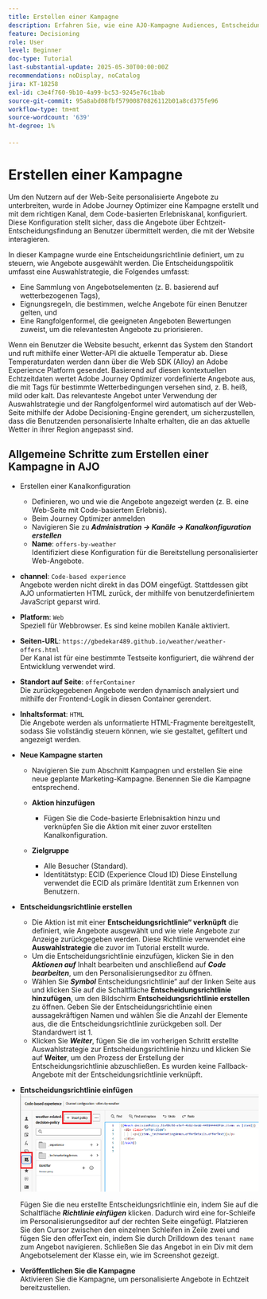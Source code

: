```yaml
---
title: Erstellen einer Kampagne
description: Erfahren Sie, wie eine AJO-Kampagne Audiences, Entscheidungsrichtlinien und Kanäle verbindet, um personalisierte Angebote zum richtigen Zeitpunkt über Kunden-Touchpoints bereitzustellen.
feature: Decisioning
role: User
level: Beginner
doc-type: Tutorial
last-substantial-update: 2025-05-30T00:00:00Z
recommendations: noDisplay, noCatalog
jira: KT-18258
exl-id: c3e4f760-9b10-4a99-bc53-9245e76c1bab
source-git-commit: 95a8abd08fbf57900870826112b01a8cd375fe96
workflow-type: tm+mt
source-wordcount: '639'
ht-degree: 1%

---
```


# Erstellen einer Kampagne

Um den Nutzern auf der Web-Seite personalisierte Angebote zu unterbreiten, wurde in Adobe Journey Optimizer eine Kampagne erstellt und mit dem richtigen Kanal, dem Code-basierten Erlebniskanal, konfiguriert. Diese Konfiguration stellt sicher, dass die Angebote über Echtzeit-Entscheidungsfindung an Benutzer übermittelt werden, die mit der Website interagieren.

In dieser Kampagne wurde eine Entscheidungsrichtlinie definiert, um zu steuern, wie Angebote ausgewählt werden. Die Entscheidungspolitik umfasst eine Auswahlstrategie, die Folgendes umfasst:

- Eine Sammlung von Angebotselementen (z. B. basierend auf wetterbezogenen Tags),
- Eignungsregeln, die bestimmen, welche Angebote für einen Benutzer gelten, und
- Eine Rangfolgenformel, die geeigneten Angeboten Bewertungen zuweist, um die relevantesten Angebote zu priorisieren.

Wenn ein Benutzer die Website besucht, erkennt das System den Standort und ruft mithilfe einer Wetter-API die aktuelle Temperatur ab. Diese Temperaturdaten werden dann über die Web SDK (Alloy) an Adobe Experience Platform gesendet. Basierend auf diesen kontextuellen Echtzeitdaten wertet Adobe Journey Optimizer vordefinierte Angebote aus, die mit Tags für bestimmte Wetterbedingungen versehen sind, z. B. heiß, mild oder kalt. Das relevanteste Angebot unter Verwendung der Auswahlstrategie und der Rangfolgenformel wird automatisch auf der Web-Seite mithilfe der Adobe Decisioning-Engine gerendert, um sicherzustellen, dass die Benutzenden personalisierte Inhalte erhalten, die an das aktuelle Wetter in ihrer Region angepasst sind.


## Allgemeine Schritte zum Erstellen einer Kampagne in AJO

- Erstellen einer Kanalkonfiguration
   - Definieren, wo und wie die Angebote angezeigt werden (z. B. eine Web-Seite mit Code-basiertem Erlebnis).
   - Beim Journey Optimizer anmelden
   - Navigieren Sie zu _**Administration -> Kanäle -> Kanalkonfiguration erstellen**_
   - **Name**: `offers-by-weather`\
     Identifiziert diese Konfiguration für die Bereitstellung personalisierter Web-Angebote.
- **channel**:
  `Code-based experience`\
  Angebote werden nicht direkt in das DOM eingefügt. Stattdessen gibt AJO unformatierten HTML zurück, der mithilfe von benutzerdefiniertem JavaScript geparst wird.
- **Platform**: `Web`\
  Speziell für Webbrowser. Es sind keine mobilen Kanäle aktiviert.

- **Seiten-URL**: `https://gbedekar489.github.io/weather/weather-offers.html`\
  Der Kanal ist für eine bestimmte Testseite konfiguriert, die während der Entwicklung verwendet wird.
- **Standort auf Seite**: `offerContainer`\
  Die zurückgegebenen Angebote werden dynamisch analysiert und mithilfe der Frontend-Logik in diesen Container gerendert.

- **Inhaltsformat**: `HTML`\
  Die Angebote werden als unformatierte HTML-Fragmente bereitgestellt, sodass Sie vollständig steuern können, wie sie gestaltet, gefiltert und angezeigt werden.


- **Neue Kampagne starten**
   - Navigieren Sie zum Abschnitt Kampagnen und erstellen Sie eine neue geplante Marketing-Kampagne. Benennen Sie die Kampagne entsprechend.
   - **Aktion hinzufügen**
      - Fügen Sie die Code-basierte Erlebnisaktion hinzu und verknüpfen Sie die Aktion mit einer zuvor erstellten Kanalkonfiguration.



   - **Zielgruppe**
      - Alle Besucher (Standard).
      - Identitätstyp: ECID (Experience Cloud ID)
Diese Einstellung verwendet die ECID als primäre Identität zum Erkennen von Benutzern.


- **Entscheidungsrichtlinie erstellen**
   - Die Aktion ist mit einer **Entscheidungsrichtlinie“ verknüpft** die definiert, wie Angebote ausgewählt und wie viele Angebote zur Anzeige zurückgegeben werden. Diese Richtlinie verwendet eine **Auswahlstrategie** die zuvor im Tutorial erstellt wurde.
   - Um die Entscheidungsrichtlinie einzufügen, klicken Sie in den **_Aktionen auf_** Inhalt bearbeiten und anschließend auf **_Code bearbeiten_**, um den Personalisierungseditor zu öffnen.
   - Wählen Sie _**Symbol**_ Entscheidungsrichtlinie“ auf der linken Seite aus und klicken Sie auf die Schaltfläche **Entscheidungsrichtlinie hinzufügen**, um den Bildschirm **Entscheidungsrichtlinie erstellen** zu öffnen. Geben Sie der Entscheidungsrichtlinie einen aussagekräftigen Namen und wählen Sie die Anzahl der Elemente aus, die die Entscheidungsrichtlinie zurückgeben soll. Der Standardwert ist 1.
   - Klicken Sie **_Weiter_**, fügen Sie die im vorherigen Schritt erstellte Auswahlstrategie zur Entscheidungsrichtlinie hinzu und klicken Sie auf **Weiter**, um den Prozess der Erstellung der Entscheidungsrichtlinie abzuschließen. Es wurden keine Fallback-Angebote mit der Entscheidungsrichtlinie verknüpft.



- **Entscheidungsrichtlinie einfügen**
  ![personalization-editor](assets/personalization-editor.png)

  Fügen Sie die neu erstellte Entscheidungsrichtlinie ein, indem Sie auf die Schaltfläche _**Richtlinie einfügen**_ klicken. Dadurch wird eine for-Schleife im Personalisierungseditor auf der rechten Seite eingefügt.
Platzieren Sie den Cursor zwischen den einzelnen Schleifen in Zeile zwei und fügen Sie den offerText ein, indem Sie durch Drilldown des `tenant name` zum Angebot navigieren. Schließen Sie das Angebot in ein Div mit dem Angebotselement der Klasse ein, wie im Screenshot gezeigt.



- **Veröffentlichen Sie die Kampagne**\
  Aktivieren Sie die Kampagne, um personalisierte Angebote in Echtzeit bereitzustellen.
